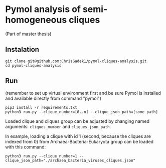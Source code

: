 # Pymol analysis of semi-homogeneous cliques

(Part of master thesis)

## Instalation

```
git clone git@github.com:ChrisGadek1/pymol-cliques-analysis.git
cd pymol-cliques-analysis
```

## Run
(remember to set up virtual environment first and be sure Pymol is installed and available directly from command "pymol")
```
pip3 install -r requirements.txt
python3 run.py --clique_number=[0..n] --clique_json_path=[some path]
```

Loaded clique and cliques group can be adjusted by changing named arguments: `cliques_number` and `cliques_json_path`.

In example, loading a clique with id 1 (second, because the cliques are indexed from 0) from Archaea-Bacteria-Eukaryota group can be loaded with this command:

```
python3 run.py --clique_number=1 --clique_json_path="./archaea_bacteria_viruses_cliques.json"
```

